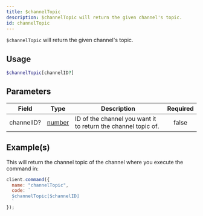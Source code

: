 ```yaml
---
title: $channelTopic
description: $channelTopic will return the given channel's topic.
id: channelTopic
---
```


`$channelTopic` will return the given channel's topic.

## Usage

```php
$channelTopic[channelID?]
```

## Parameters

| Field      | Type                                                                                              | Description                                                   | Required |
| ---------- | ------------------------------------------------------------------------------------------------- | ------------------------------------------------------------- | :------: |
| channelID? | [number](https://developer.mozilla.org/en-US/docs/Web/JavaScript/Reference/Global_Objects/Number) | ID of the channel you want it to return the channel topic of. |  false   |

## Example(s)

This will return the channel topic of the channel where you execute the command in:

```javascript
client.command({
  name: "channelTopic",
  code: `
  $channelTopic[$channelID]
  `
});
```
